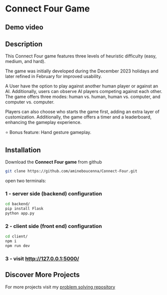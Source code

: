 # Connect Four Game
## Demo video 

## Description
This Connect Four game features three levels of heuristic difficulty (easy, medium, and hard).

The game was initially developed during the December 2023 holidays and later refined in February for improved usability.

A User have the option to play against another human player or against an AI. Additionally, users can observe AI players competing against each other. The game offers three modes: human vs. human, human vs. computer, and computer vs. computer.

Players can also choose who starts the game first, adding an extra layer of customization. Additionally, the game offers a timer and a leaderboard, enhancing the gameplay experience.

⭐ Bonus feature: Hand gesture gameplay.

## Installation 
Download the **Connect Four game** from github 
```bash
git clone https://github.com/amineboucenna/Connect-Four.git
```

open two terminals:

### 1 - server side (backend) configuration
```bash
cd backend/
pip install Flask
python app.py
```

### 2 - client side (front end) configuration
```bash
cd client/
npm i
npm run dev
```

### 3 - visit http://127.0.0.1:5000/

## Discover More Projects
For more projects visit my [problem solving repository](https://github.com/amineboucenna/Github-Streaks)